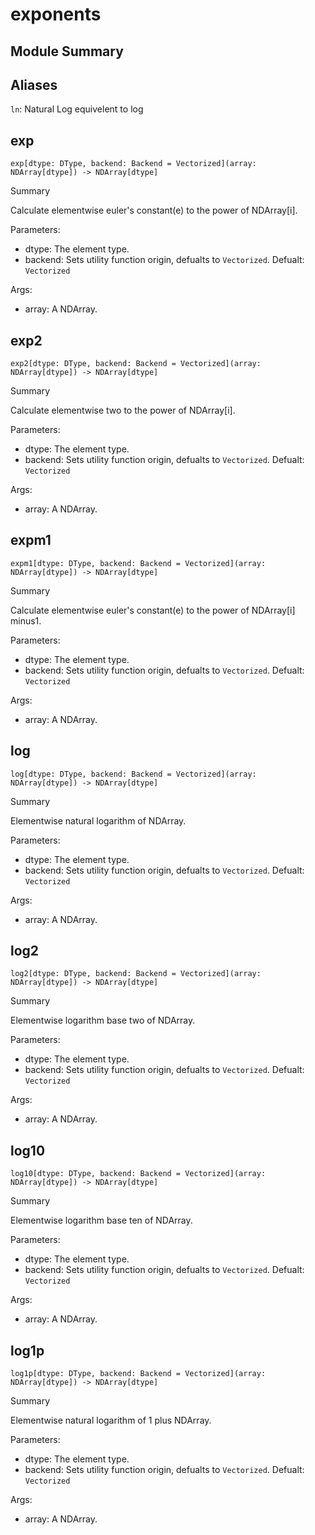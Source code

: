 



# exponents

##  Module Summary
  

## Aliases
  
`ln`: Natural Log equivelent to log
## exp


```Mojo
exp[dtype: DType, backend: Backend = Vectorized](array: NDArray[dtype]) -> NDArray[dtype]
```  
Summary  
  
Calculate elementwise euler's constant(e) to the power of NDArray[i].  
  
Parameters:  

- dtype: The element type.
- backend: Sets utility function origin, defualts to `Vectorized`. Defualt: `Vectorized`
  
Args:  

- array: A NDArray.

## exp2


```Mojo
exp2[dtype: DType, backend: Backend = Vectorized](array: NDArray[dtype]) -> NDArray[dtype]
```  
Summary  
  
Calculate elementwise two to the power of NDArray[i].  
  
Parameters:  

- dtype: The element type.
- backend: Sets utility function origin, defualts to `Vectorized`. Defualt: `Vectorized`
  
Args:  

- array: A NDArray.

## expm1


```Mojo
expm1[dtype: DType, backend: Backend = Vectorized](array: NDArray[dtype]) -> NDArray[dtype]
```  
Summary  
  
Calculate elementwise euler's constant(e) to the power of NDArray[i] minus1.  
  
Parameters:  

- dtype: The element type.
- backend: Sets utility function origin, defualts to `Vectorized`. Defualt: `Vectorized`
  
Args:  

- array: A NDArray.

## log


```Mojo
log[dtype: DType, backend: Backend = Vectorized](array: NDArray[dtype]) -> NDArray[dtype]
```  
Summary  
  
Elementwise natural logarithm of NDArray.  
  
Parameters:  

- dtype: The element type.
- backend: Sets utility function origin, defualts to `Vectorized`. Defualt: `Vectorized`
  
Args:  

- array: A NDArray.

## log2


```Mojo
log2[dtype: DType, backend: Backend = Vectorized](array: NDArray[dtype]) -> NDArray[dtype]
```  
Summary  
  
Elementwise logarithm base two of NDArray.  
  
Parameters:  

- dtype: The element type.
- backend: Sets utility function origin, defualts to `Vectorized`. Defualt: `Vectorized`
  
Args:  

- array: A NDArray.

## log10


```Mojo
log10[dtype: DType, backend: Backend = Vectorized](array: NDArray[dtype]) -> NDArray[dtype]
```  
Summary  
  
Elementwise logarithm base ten of NDArray.  
  
Parameters:  

- dtype: The element type.
- backend: Sets utility function origin, defualts to `Vectorized`. Defualt: `Vectorized`
  
Args:  

- array: A NDArray.

## log1p


```Mojo
log1p[dtype: DType, backend: Backend = Vectorized](array: NDArray[dtype]) -> NDArray[dtype]
```  
Summary  
  
Elementwise natural logarithm of 1 plus NDArray.  
  
Parameters:  

- dtype: The element type.
- backend: Sets utility function origin, defualts to `Vectorized`. Defualt: `Vectorized`
  
Args:  

- array: A NDArray.
